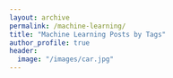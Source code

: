 ```yaml
---
layout: archive
permalink: /machine-learning/
title: "Machine Learning Posts by Tags"
author_profile: true
header:
  image: "/images/car.jpg"
---
```

